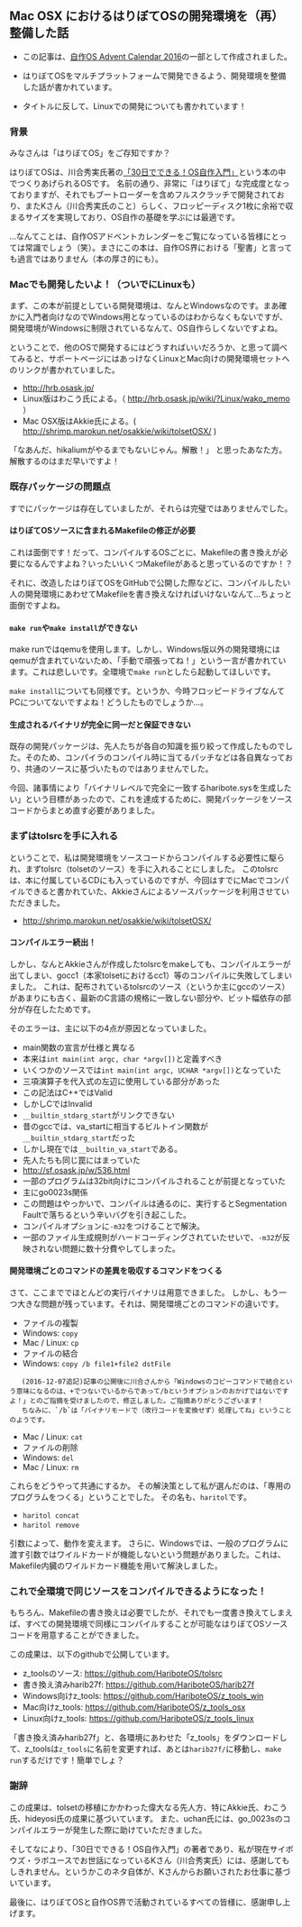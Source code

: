 ## Mac OSX におけるはりぼてOSの開発環境を（再）整備した話

- この記事は、[自作OS Advent Calendar 2016](http://www.adventar.org/calendars/1666)の一部として作成されました。

- はりぼてOSをマルチプラットフォームで開発できるよう、開発環境を整備した話が書かれています。
 - タイトルに反して、Linuxでの開発についても書かれています！

### 背景

みなさんは「はりぼてOS」をご存知ですか？

はりぼてOSは、川合秀実氏著の[「30日でできる！OS自作入門」](https://book.mynavi.jp/ec/products/detail/id=22078)という本の中でつくりあげられるOSです。
名前の通り、非常に「はりぼて」な完成度となっておりますが、それでもブートローダーを含めフルスクラッチで開発されており、またKさん（川合秀実氏のこと）らしく、フロッピーディスク1枚に余裕で収まるサイズを実現しており、OS自作の基礎を学ぶには最適です。

…なんてことは、自作OSアドベントカレンダーをご覧になっている皆様にとっては常識でしょう（笑）。まさにこの本は、自作OS界における「聖書」と言っても過言ではありません（本の厚さ的にも）。

### Macでも開発したいよ！（ついでにLinuxも）

まず、この本が前提としている開発環境は、なんとWindowsなのです。まあ確かに入門者向けなのでWindows用となっているのはわからなくもないですが、開発環境がWindowsに制限されているなんて、OS自作らしくないですよね。

ということで、他のOSで開発するにはどうすればいいだろうか、と思って調べてみると、サポートページにはあっけなくLinuxとMac向けの開発環境セットへのリンクが書かれていました。

- http://hrb.osask.jp/
 - Linux版はわこう氏による。（ http://hrb.osask.jp/wiki/?Linux/wako_memo ）
 - Mac OSX版はAkkie氏による。( http://shrimp.marokun.net/osakkie/wiki/tolsetOSX/ )


「なあんだ、hikaliumがやるまでもないじゃん。解散！」
と思ったあなた方。解散するのはまだ早いですよ！

### 既存パッケージの問題点
すでにパッケージは存在していましたが、それらは完璧ではありませんでした。

#### はりぼてOSソースに含まれるMakefileの修正が必要
これは面倒です！だって、コンパイルするOSごとに、Makefileの書き換えが必要になるんですよね？いったいいくつMakefileがあると思っているのですか！？

それに、改造したはりぼてOSをGitHubで公開した際などに、コンパイルしたい人の開発環境にあわせてMakefileを書き換えなければいけないなんて…ちょっと面倒ですよね。

#### `make run`や`make install`ができない
make runではqemuを使用します。しかし、Windows版以外の開発環境にはqemuが含まれていないため、「手動で頑張ってね！」という一言が書かれています。これは悲しいです。全環境で`make run`としたら起動してほしいです。

`make install`についても同様です。というか、今時フロッピードライブなんてPCについてないですよね！どうしたものでしょうか…。

#### 生成されるバイナリが完全に同一だと保証できない
既存の開発パッケージは、先人たちが各自の知識を振り絞って作成したものでした。そのため、コンパイラのコンパイル時に当てるパッチなどは各自異なっており、共通のソースに基づいたものではありませんでした。

今回、諸事情により「バイナリレベルで完全に一致するharibote.sysを生成したい」という目標があったので、これを達成するために、開発パッケージをソースコードからまとめ直す必要がありました。

### まずはtolsrcを手に入れる
ということで、私は開発環境をソースコードからコンパイルする必要性に駆られ、まずtolsrc（tolsetのソース）を手に入れることにしました。
このtolsrcは、本に付属しているCDにも入っているのですが、今回はすでにMacでコンパイルできると書かれていた、Akkieさんによるソースパッケージを利用させていただきました。

- http://shrimp.marokun.net/osakkie/wiki/tolsetOSX/

#### コンパイルエラー続出！
しかし、なんとAkkieさんが作成したtolsrcをmakeしても、コンパイルエラーが出てしまい、gocc1（本家tolsetにおけるcc1）等のコンパイルに失敗してしまいました。
これは、配布されているtolsrcのソース（というか主にgccのソース）があまりにも古く、最新のC言語の規格に一致しない部分や、ビット幅依存の部分が存在したためです。

そのエラーは、主に以下の4点が原因となっていました。
- main関数の宣言が仕様と異なる
 - 本来は`int main(int argc, char *argv[])`と定義すべき
 - いくつかのソースでは`int main(int argc, UCHAR *argv[])`となっていた
- 三項演算子を代入式の左辺に使用している部分があった
 - この記法はC++ではValid
 - しかしCではInvalid
- `__builtin_stdarg_start`がリンクできない
 - 昔のgccでは、va_startに相当するビルトイン関数が`__builtin_stdarg_start`だった
 - しかし現在では`__builtin_va_start`である。
 - 先人たちも同じ罠にはまっていた
  - http://sf.osask.jp/w/536.html
- 一部のプログラムは32bit向けにコンパイルされることが前提となっていた
 - 主にgo0023s関係
 - この問題はやっかいで、コンパイルは通るのに、実行するとSegmentation Faultで落ちるという辛いバグを引き起こした。
 - コンパイルオプションに`-m32`をつけることで解決。
  - 一部のファイル生成規則がハードコーディングされていたせいで、`-m32`が反映されない問題に数十分費やしてしまった。

#### 開発環境ごとのコマンドの差異を吸収するコマンドをつくる
さて、ここまででほとんどの実行バイナリは用意できました。
しかし、もう一つ大きな問題が残っています。それは、開発環境ごとのコマンドの違いです。

- ファイルの複製
 - Windows: `copy`
 - Mac / Linux: `cp`
- ファイルの結合
 - Windows: `copy /b file1+file2 dstFile`
````
   (2016-12-07追記)記事の公開後に川合さんから「Windowsのコピーコマンドで結合という意味になるのは、+でつないでいるからであって/bというオプションのおかげではないですよ！」とのご指摘を受けましたので、修正しました。ご指摘ありがとうございます！
   ちなみに、`/b`は「バイナリモードで（改行コードを変換せず）処理してね」ということのようです。
````
 - Mac / Linux: `cat`
- ファイルの削除
 - Windows: `del`
 - Mac / Linux: `rm`

これらをどうやって共通にするか。
その解決策として私が選んだのは、「専用のプログラムをつくる」ということでした。
その名も、`haritol`です。

- `haritol concat`
- `haritol remove`

引数によって、動作を変えます。
さらに、Windowsでは、一般のプログラムに渡す引数ではワイルドカードが機能しないという問題がありました。これは、Makefile内臓のワイルドカード機能を用いて解決しました。

### これで全環境で同じソースをコンパイルできるようになった！
もちろん、Makefileの書き換えは必要でしたが、それでも一度書き換えてしまえば、すべての開発環境で同様にコンパイルすることが可能なはりぼてOSソースコードを用意することができました。

この成果は、以下のgithubで公開しています。

- z_toolsのソース: https://github.com/HariboteOS/tolsrc
- 書き換え済みharib27f: https://github.com/HariboteOS/harib27f
- Windows向けz_tools: https://github.com/HariboteOS/z_tools_win
- Mac向けz_tools: https://github.com/HariboteOS/z_tools_osx
- Linux向けz_tools: https://github.com/HariboteOS/z_tools_linux


「書き換え済みharib27f」と、各環境にあわせた「z_tools」をダウンロードして、z_toolsは`z_tools`に名前を変更すれば、あとは`harib27f/`に移動し、`make run`するだけです！簡単でしょ？

### 謝辞
この成果は、tolsetの移植にかかわった偉大なる先人方、特にAkkie氏、わこう氏、hideyosi氏の成果に基づいています。
また、uchan氏には、go_0023sのコンパイルエラーが発生した際に助けていただきました。

そしてなにより、「30日でできる！OS自作入門」の著者であり、私が現在サイボウズ・ラボユースでお世話になっているKさん（川合秀実氏）には、感謝してもしきれません。というかこのネタ自体が、Kさんからお願いされたお仕事に基づいています。

最後に、はりぼてOSと自作OS界で活動されているすべての皆様に、感謝申し上げます。
